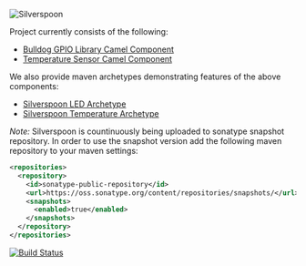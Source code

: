 ![Silverspoon](https://raw.githubusercontent.com/px3/px3.github.io/master/img/silverspoon-logo.png)

Project currently consists of the following:
* [Bulldog GPIO Library Camel Component](https://github.com/px3/silverspoon/tree/devel/camel-bulldog)
* [Temperature Sensor Camel Component](https://github.com/px3/silverspoon/tree/devel/camel-temperature)

We also provide maven archetypes demonstrating features of the above components:
* [Silverspoon LED Archetype](https://github.com/px3/silverspoon/tree/devel/silverspoon-archetypes/silverspoon-led)
* [Silverspoon Temperature Archetype](https://github.com/px3/silverspoon/tree/devel/silverspoon-archetypes/silverspoon-temperature)

_Note:_ Silverspoon is countinuously being uploaded to sonatype snapshot repository. In order to use the snapshot version add the following maven repository to your maven settings:

```xml
<repositories>
  <repository>
    <id>sonatype-public-repository</id>
    <url>https://oss.sonatype.org/content/repositories/snapshots/</url>
    <snapshots>
      <enabled>true</enabled>
    </snapshots>
  </repository>
</repositories>
```


[![Build Status](https://travis-ci.org/px3/silverspoon.svg?branch=master)](https://travis-ci.org/px3/silverspoon)

